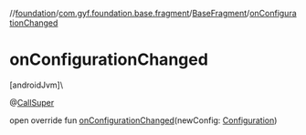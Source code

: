 //[foundation](../../../index.md)/[com.gyf.foundation.base.fragment](../index.md)/[BaseFragment](index.md)/[onConfigurationChanged](on-configuration-changed.md)

# onConfigurationChanged

[androidJvm]\

@[CallSuper](https://developer.android.com/reference/kotlin/androidx/annotation/CallSuper.html)

open override fun [onConfigurationChanged](on-configuration-changed.md)(newConfig: [Configuration](https://developer.android.com/reference/kotlin/android/content/res/Configuration.html))